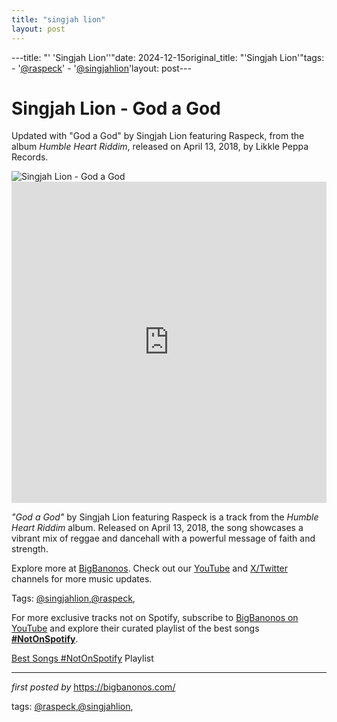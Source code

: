 ```yaml
---
title: "singjah lion"
layout: post
---
```

---title: "' 'Singjah Lion''"date: 2024-12-15original_title: "'Singjah Lion'"tags:  - '[@raspeck](/tags/raspeck/)'  - '[@singjahlion](/tags/singjahlion/)'layout: post---<!-- Title of the Post --><h1 >Singjah Lion - God a God</h1> <!-- Introductory Text --><p >Updated with "God a God" by Singjah Lion featuring Raspeck, from the album *Humble Heart Riddim*, released on April 13, 2018, by Likkle Peppa Records.</p> <!-- Featured Image --><div > <img src="https://f4.bcbits.com/img/a0439248500_65" alt="Singjah Lion - God a God" /></div> <!-- YouTube Video Embed --><div > <iframe width="100%" height="514" src="https://www.youtube.com/embed/K_8wetKPV1c" title="Singjah Lion ft Raspeck God A God" frameborder="0" allow="accelerometer; autoplay; clipboard-write; encrypted-media; gyroscope; picture-in-picture; web-share" referrerpolicy="strict-origin-when-cross-origin" allowfullscreen></iframe></div> <!-- Song Information --><div > <p><em>"God a God"</em> by Singjah Lion featuring Raspeck is a track from the *Humble Heart Riddim* album. Released on April 13, 2018, the song showcases a vibrant mix of reggae and dancehall with a powerful message of faith and strength.</p></div> <!-- Footer Links --><div > <p>Explore more at <a href="https://bigbanonos.com/" target="_blank">BigBanonos</a>. Check out our <a href="https://www.youtube.com/[@BigBanonos](/tags/BigBanonos/)" target="_blank">YouTube</a> and <a href="https://x.com/bigbanonos" target="_blank">X/Twitter</a> channels for more music updates.</p></div> <!-- Tags --><p >Tags: [@singjahlion](/tags/singjahlion/),[@raspeck](/tags/raspeck/),</p><!--Subscribe and Playlist Links--><div>    <p>For more exclusive tracks not on Spotify, subscribe to <a href="https://www.youtube.com/[@BigBanonos](/tags/BigBanonos/)" target="_blank">BigBanonos on YouTube</a> and explore their curated playlist of the best songs <strong>[#NotOnSpotify](/tags/NotOnSpotify/)</strong>.</p>    <p><a href="https://www.youtube.com/playlist?list=PLtuNtuTatqI0kFahUCbtbfenC_ET5O_tr" target="_blank">Best Songs [#NotOnSpotify](/tags/NotOnSpotify/) Playlist<br /></a></p></div><hr /><p><em>first posted by</em> <a href="https://bigbanonos.com/" rel="noopener" target="_new">https://bigbanonos.com/</a></p><p>tags: [@raspeck](/tags/raspeck/),[@singjahlion](/tags/singjahlion/),</p>